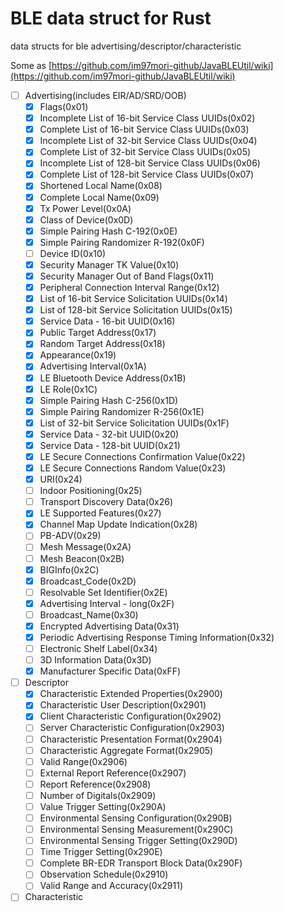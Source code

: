 # BLE data struct for Rust
data structs for ble advertising/descriptor/characteristic

Some as [https://github.com/im97mori-github/JavaBLEUtil/wiki](https://github.com/im97mori-github/JavaBLEUtil/wiki)

- [ ] Advertising(includes EIR/AD/SRD/OOB)
    - [x] Flags(0x01)
    - [x] Incomplete List of 16-bit Service Class UUIDs(0x02)
    - [x] Complete List of 16-bit Service Class UUIDs(0x03)
    - [x] Incomplete List of 32-bit Service Class UUIDs(0x04)
    - [x] Complete List of 32-bit Service Class UUIDs(0x05)
    - [x] Incomplete List of 128-bit Service Class UUIDs(0x06)
    - [x] Complete List of 128-bit Service Class UUIDs(0x07)
    - [x] Shortened Local Name(0x08)
    - [x] Complete Local Name(0x09)
    - [x] Tx Power Level(0x0A)
    - [x] Class of Device(0x0D)
    - [x] Simple Pairing Hash C-192(0x0E)
    - [x] Simple Pairing Randomizer R-192(0x0F)
    - [ ] Device ID(0x10)
    - [x] Security Manager TK Value(0x10)
    - [x] Security Manager Out of Band Flags(0x11)
    - [x] Peripheral Connection Interval Range(0x12)
    - [x] List of 16-bit Service Solicitation UUIDs(0x14)
    - [x] List of 128-bit Service Solicitation UUIDs(0x15)
    - [x] Service Data - 16-bit UUID(0x16)
    - [x] Public Target Address(0x17)
    - [x] Random Target Address(0x18)
    - [x] Appearance(0x19)
    - [x] Advertising Interval(0x1A)
    - [x] LE Bluetooth Device Address(0x1B)
    - [x] LE Role(0x1C)
    - [x] Simple Pairing Hash C-256(0x1D)
    - [x] Simple Pairing Randomizer R-256(0x1E)
    - [x] List of 32-bit Service Solicitation UUIDs(0x1F)
    - [x] Service Data - 32-bit UUID(0x20)
    - [x] Service Data - 128-bit UUID(0x21)
    - [x] LE Secure Connections Confirmation Value(0x22)
    - [x] LE Secure Connections Random Value(0x23)
    - [x] URI(0x24)
    - [ ] Indoor Positioning(0x25)
    - [ ] Transport Discovery Data(0x26)
    - [x] LE Supported Features(0x27)
    - [x] Channel Map Update Indication(0x28)
    - [ ] PB-ADV(0x29)
    - [ ] Mesh Message(0x2A)
    - [ ] Mesh Beacon(0x2B)
    - [x] BIGInfo(0x2C)
    - [x] Broadcast_Code(0x2D)
    - [ ] Resolvable Set Identifier(0x2E)
    - [x] Advertising Interval - long(0x2F)
    - [ ] Broadcast_Name(0x30)
    - [x] Encrypted Advertising Data(0x31)
    - [x] Periodic Advertising Response Timing Information(0x32)
    - [ ] Electronic Shelf Label(0x34)
    - [ ] 3D Information Data(0x3D)
    - [x] Manufacturer Specific Data(0xFF)
- [ ] Descriptor
    - [x] Characteristic Extended Properties(0x2900)
    - [x] Characteristic User Description(0x2901)
    - [x] Client Characteristic Configuration(0x2902)
    - [ ] Server Characteristic Configuration(0x2903)
    - [ ] Characteristic Presentation Format(0x2904)
    - [ ] Characteristic Aggregate Format(0x2905)
    - [ ] Valid Range(0x2906)
    - [ ] External Report Reference(0x2907)
    - [ ] Report Reference(0x2908)
    - [ ] Number of Digitals(0x2909)
    - [ ] Value Trigger Setting(0x290A)
    - [ ] Environmental Sensing Configuration(0x290B)
    - [ ] Environmental Sensing Measurement(0x290C)
    - [ ] Environmental Sensing Trigger Setting(0x290D)
    - [ ] Time Trigger Setting(0x290E)
    - [ ] Complete BR-EDR Transport Block Data(0x290F)
    - [ ] Observation Schedule(0x2910)
    - [ ] Valid Range and Accuracy(0x2911)
- [ ] Characteristic